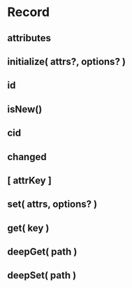 # Record

## attributes

## initialize( attrs?, options? )

## id

## isNew()

## cid

## changed

## [ attrKey ]

## set( attrs, options? )

## get( key )

## deepGet( path )

## deepSet( path )